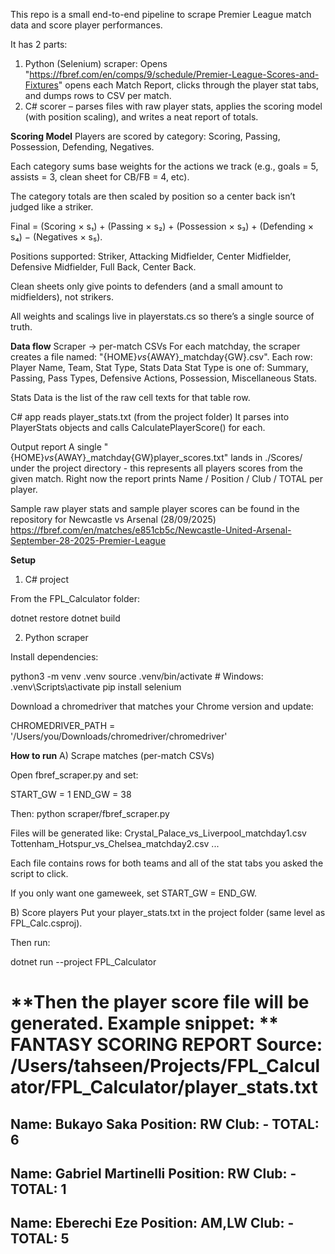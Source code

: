 This repo is a small end-to-end pipeline to scrape Premier League match data and score player performances. 

It has 2 parts: 
1. Python (Selenium) scraper: Opens "https://fbref.com/en/comps/9/schedule/Premier-League-Scores-and-Fixtures" opens each Match Report, clicks through the player stat tabs, and dumps rows to CSV per match.
2. C# scorer – parses files with raw player stats, applies the scoring model (with position scaling), and writes a neat report of totals.

**Scoring Model**
Players are scored by category: Scoring, Passing, Possession, Defending, Negatives.

Each category sums base weights for the actions we track (e.g., goals = 5, assists = 3, clean sheet for CB/FB = 4, etc).

The category totals are then scaled by position so a center back isn’t judged like a striker.

Final = (Scoring × s₁) + (Passing × s₂) + (Possession × s₃) + (Defending × s₄) − (Negatives × s₅).

Positions supported: Striker, Attacking Midfielder, Center Midfielder, Defensive Midfielder, Full Back, Center Back.

Clean sheets only give points to defenders (and a small amount to midfielders), not strikers.

All weights and scalings live in playerstats.cs so there’s a single source of truth.

**Data flow**
Scraper → per-match CSVs
For each matchday, the scraper creates a file named: "{HOME}_vs_{AWAY}_matchday{GW}.csv".
Each row: Player Name, Team, Stat Type, Stats Data
Stat Type is one of: Summary, Passing, Pass Types, Defensive Actions, Possession, Miscellaneous Stats.

Stats Data is the list of the raw cell texts for that table row.

C# app reads player_stats.txt (from the project folder)
It parses into PlayerStats objects and calls CalculatePlayerScore() for each.

Output report
A single "{HOME}_vs_{AWAY}_matchday{GW}player_scores.txt" lands in ./Scores/ under the project directory - this represents all players scores from the given match.
Right now the report prints Name / Position / Club / TOTAL per player.

Sample raw player stats and sample player scores can be found in the repository for Newcastle vs Arsenal (28/09/2025)
https://fbref.com/en/matches/e851cb5c/Newcastle-United-Arsenal-September-28-2025-Premier-League

**Setup**
1) C# project

From the FPL_Calculator folder:

dotnet restore
dotnet build

2) Python scraper

Install dependencies:

python3 -m venv .venv
source .venv/bin/activate   # Windows: .venv\Scripts\activate
pip install selenium


Download a chromedriver that matches your Chrome version and update:

CHROMEDRIVER_PATH = '/Users/you/Downloads/chromedriver/chromedriver'

**How to run**
A) Scrape matches (per-match CSVs)

Open fbref_scraper.py and set:

START_GW = 1
END_GW = 38

Then:
python scraper/fbref_scraper.py

Files will be generated like: 
Crystal_Palace_vs_Liverpool_matchday1.csv
Tottenham_Hotspur_vs_Chelsea_matchday2.csv
...

Each file contains rows for both teams and all of the stat tabs you asked the script to click.

If you only want one gameweek, set START_GW = END_GW.

B) Score players
Put your player_stats.txt in the project folder (same level as FPL_Calc.csproj).

Then run:

dotnet run --project FPL_Calculator

**Then the player score file will be generated. Example snippet:
**
FANTASY SCORING REPORT
Source: /Users/tahseen/Projects/FPL_Calculator/FPL_Calculator/player_stats.txt
========================================================================
Name: Bukayo Saka
Position: RW
Club: -
  TOTAL: 6
------------------------------------------------------------------------
Name: Gabriel Martinelli
Position: RW
Club: -
  TOTAL: 1
------------------------------------------------------------------------
Name: Eberechi Eze
Position: AM,LW
Club: -
  TOTAL: 5
------------------------------------------------------------------------
